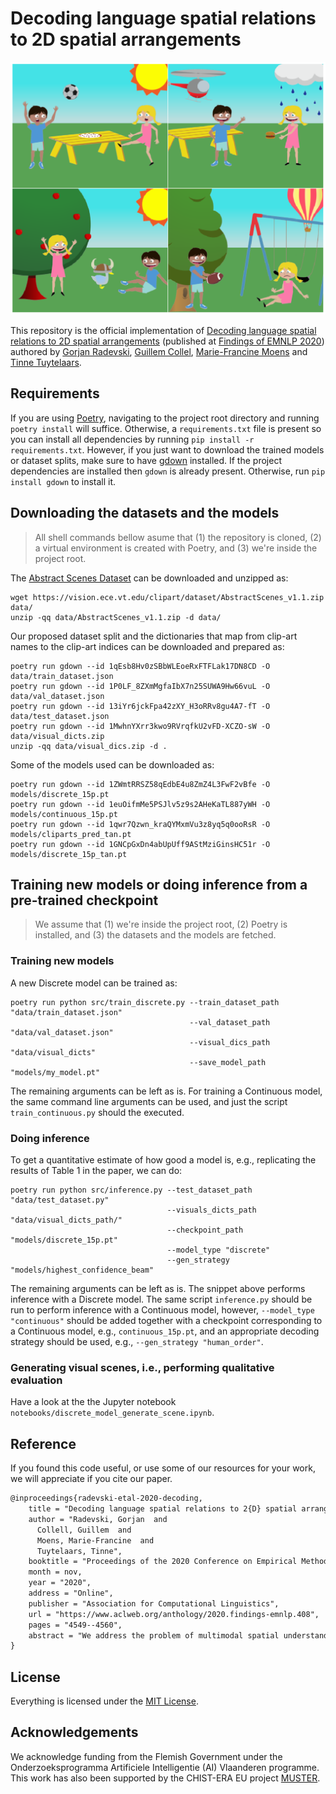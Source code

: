 # Decoding language spatial relations to 2D spatial arrangements

![Banner image generated by our model](data/banner.png)

This repository is the official implementation of [Decoding language spatial relations to 2D spatial arrangements](https://www.aclweb.org/anthology/2020.findings-emnlp.408/) (published at [Findings of EMNLP 2020](https://www.aclweb.org/anthology/volumes/2020.findings-emnlp/)) authored by [Gorjan Radevski](http://gorjanradevski.github.io/), [Guillem Collel](https://sites.google.com/site/guillemct1/), [Marie-Francine Moens](https://people.cs.kuleuven.be/~sien.moens/) and [Tinne Tuytelaars](https://homes.esat.kuleuven.be/~tuytelaa/).

## Requirements

If you are using [Poetry](https://python-poetry.org/), navigating to the project root directory and running `poetry install` will suffice. Otherwise, a `requirements.txt` file is present so you can install all dependencies by running `pip install -r requirements.txt`. However, if you just want to download the trained models or dataset splits, make sure to have [gdown](https://github.com/wkentaro/gdown) installed. If the project dependencies are installed then `gdown` is already present. Otherwise, run `pip install gdown` to install it.

## Downloading the datasets and the models

> All shell commands bellow asume that (1) the repository is cloned, (2) a virtual environment is created with Poetry, and (3) we're inside the project root.

The [Abstract Scenes Dataset](https://vision.ece.vt.edu/clipart/) can be downloaded and unzipped as:

```shell
wget https://vision.ece.vt.edu/clipart/dataset/AbstractScenes_v1.1.zip data/
unzip -qq data/AbstractScenes_v1.1.zip -d data/
```

Our proposed dataset split and the dictionaries that map from clip-art names to the clip-art indices can be downloaded and prepared as:

```shell
poetry run gdown --id 1qEsb8Hv0zSBbWLEoeRxFTFLak17DN8CD -O data/train_dataset.json
poetry run gdown --id 1P0LF_8ZXmMgfaIbX7n25SUWA9Hw66vuL -O data/val_dataset.json
poetry run gdown --id 13iYr6jckFpa42zXY_H3oRRv8gu4A7-fT -O data/test_dataset.json
poetry run gdown --id 1MwhnYXrr3kwo9RVrqfkU2vFD-XCZO-sW -O data/visual_dicts.zip
unzip -qq data/visual_dics.zip -d .
```

Some of the models used can be downloaded as:

```shell
poetry run gdown --id 1ZWmtRRSZ58qEdbE4u8ZmZ4L3FwF2vBfe -O models/discrete_15p.pt
poetry run gdown --id 1euOifmMe5PSJlv5z9s2AHeKaTL887yWH -O models/continuous_15p.pt
poetry run gdown --id 1qwr7Qzwn_kraQYMxmVu3z8yq5q0ooRsR -O models/cliparts_pred_tan.pt
poetry run gdown --id 1GNCpGxDn4abUpUff9AStMziGinsHC51r -O models/discrete_15p_tan.pt
```

## Training new models or doing inference from a pre-trained checkpoint

> We assume that (1) we're inside the project root, (2) Poetry is installed, and (3) the datasets and the models are fetched.

### Training new models

A new Discrete model can be trained as:

```shell
poetry run python src/train_discrete.py --train_dataset_path "data/train_dataset.json"
                                        --val_dataset_path "data/val_dataset.json"
                                        --visual_dics_path "data/visual_dicts"
                                        --save_model_path "models/my_model.pt"
```

The remaining arguments can be left as is. For training a Continuous model, the same command line arguments can be used, and just the script `train_continuous.py` should the executed.

### Doing inference

To get a quantitative estimate of how good a model is, e.g., replicating the results of Table 1 in the paper, we can do:

```shell
poetry run python src/inference.py --test_dataset_path "data/test_dataset.py"
                                   --visuals_dicts_path "data/visual_dicts_path/"
                                   --checkpoint_path "models/discrete_15p.pt"
                                   --model_type "discrete"
                                   --gen_strategy "models/highest_confidence_beam"
```

The remaining arguments can be left as is. The snippet above performs inference with a Discrete model. The same script `inference.py` should be run to perform inference with a Continuous model, however, `--model_type "continuous"` should be added together with a checkpoint corresponding to a Continuous model, e.g., `continuous_15p.pt`, and an appropriate decoding strategy should be used, e.g., `--gen_strategy "human_order"`.

### Generating visual scenes, i.e., performing qualitative evaluation

Have a look at the the Jupyter notebook `notebooks/discrete_model_generate_scene.ipynb`.

## Reference

If you found this code useful, or use some of our resources for your work, we will appreciate if you cite our paper.

```tex
@inproceedings{radevski-etal-2020-decoding,
    title = "Decoding language spatial relations to 2{D} spatial arrangements",
    author = "Radevski, Gorjan  and
      Collell, Guillem  and
      Moens, Marie-Francine  and
      Tuytelaars, Tinne",
    booktitle = "Proceedings of the 2020 Conference on Empirical Methods in Natural Language Processing: Findings",
    month = nov,
    year = "2020",
    address = "Online",
    publisher = "Association for Computational Linguistics",
    url = "https://www.aclweb.org/anthology/2020.findings-emnlp.408",
    pages = "4549--4560",
    abstract = "We address the problem of multimodal spatial understanding by decoding a set of language-expressed spatial relations to a set of 2D spatial arrangements in a multi-object and multi-relationship setting. We frame the task as arranging a scene of clip-arts given a textual description. We propose a simple and effective model architecture Spatial-Reasoning Bert (SR-Bert), trained to decode text to 2D spatial arrangements in a non-autoregressive manner. SR-Bert can decode both explicit and implicit language to 2D spatial arrangements, generalizes to out-of-sample data to a reasonable extent and can generate complete abstract scenes if paired with a clip-arts predictor. Finally, we qualitatively evaluate our method with a user study, validating that our generated spatial arrangements align with human expectation.",
}
```

## License

Everything is licensed under the [MIT License](https://opensource.org/licenses/MIT).

## Acknowledgements

We acknowledge funding from the Flemish Government under the Onderzoeksprogramma Artificiele Intelligentie (AI) Vlaanderen programme. This work has also been supported by the CHIST-ERA EU project [MUSTER](http://www.chistera.eu/projects/muster).